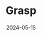 ---  
layout: startup_page  
title: "Grasp"  
id: "graspai.com"  
permalink: "/graspgraspai.com05152024/"  
website: "https://www.grasp-ai.com/"  
funding_round: ""  
funding_amount: "€1.9M"  
investors: "Yanno Capital, Philian Invest"  
about: "Grasp is an AI assistant for investment banks and management consultants. Its AI platform uses generative AI and language models to streamline complex tasks. Currently used by 25 companies worldwide, Grasp aims to improve efficiency and productivity in these sectors."  
markets: "Fintech, AI, Financial Services"  
hq: "Stockholm, Stockholm County, Sweden"  
founded_year: "2020"  
linkedin: "https://www.linkedin.com/company/grasp-research/"  
twitter: ""  
instagram: ""  
facebook: ""  
crunchbase: "https://www.crunchbase.com/organization/grasp-7f0e"  
pitchbook: "https://pitchbook.com/profiles/company/507336-40"  

date_display: "15-May-2024"  
date: "2024-05-15"

# SEO Optimization  
meta_title: "Grasp -  Funding (€1.9M)"  
meta_description: "Grasp, Grasp is an AI assistant for investment banks and management consultants. Its AI platform uses generative AI and language models to streamline complex..."  
meta_keywords: "Grasp, Fintech, AI, Financial Services,  funding"  
canonical_url: "https://startup.projectstartups.com/graspgraspai.com05152024/"  
---